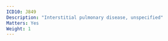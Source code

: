 ```yaml
---
ICD10: J849
Description: "Interstitial pulmonary disease, unspecified"
Matters: Yes
Weight: 1
---
```

